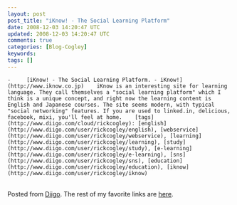 ```yaml
---           
layout: post
post_title: "iKnow! - The Social Learning Platform"
date: 2008-12-03 14:20:47 UTC
updated: 2008-12-03 14:20:47 UTC
comments: true
categories: [Blog-Cogley]
keywords: 
tags: []
---
```

 
    -     [iKnow! - The Social Learning Platform. - iKnow!](http://www.iknow.co.jp)    iKnow is an interesting site for learning language. They call themselves a "social learning platform" which I think is a unique concept, and right now the learning content is English and Japanese courses. The site seems modern, with typical "social networking" features. If you are used to linked.in, delicious, facebook, mixi, you'll feel at home.    [tags](http://www.diigo.com/cloud/rickcogley): [english](http://www.diigo.com/user/rickcogley/english), [webservice](http://www.diigo.com/user/rickcogley/webservice), [learning](http://www.diigo.com/user/rickcogley/learning), [study](http://www.diigo.com/user/rickcogley/study), [e-learning](http://www.diigo.com/user/rickcogley/e-learning), [sns](http://www.diigo.com/user/rickcogley/sns), [education](http://www.diigo.com/user/rickcogley/education), [iknow](http://www.diigo.com/user/rickcogley/iknow)    
<br />Posted from [Diigo](http://www.diigo.com). The rest of my favorite links are [here](http://www.diigo.com/user/rickcogley).